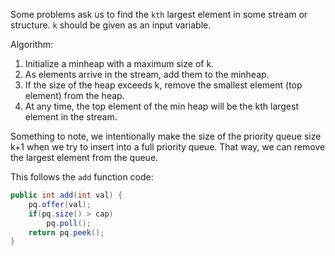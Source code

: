 Some problems ask us to find the `kth` largest element in some stream or structure.
`k` should be given as an input variable.

Algorithm:
1. Initialize a minheap with a maximum size of k.
2. As elements arrive in the stream, add them to the minheap.
3. If the size of the heap exceeds k, remove the smallest element (top element) from the heap.
4. At any time, the top element of the min heap will be the kth largest element in the stream.

Something to note, we intentionally make the size of the priority queue size k+1 when we try to insert into a full priority queue. That way, we can remove the largest element from the queue.

This follows the `add` function code:
```Java
public int add(int val) {
	pq.offer(val);
	if(pq.size() > cap)
		pq.poll();
	return pq.peek();
}
```

